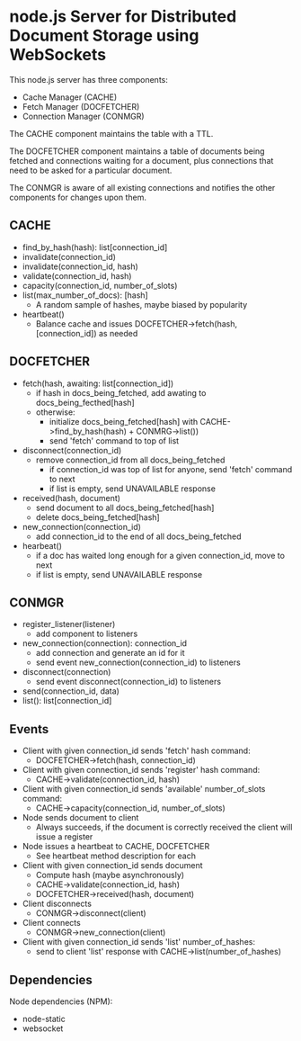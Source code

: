 node.js Server for Distributed Document Storage using WebSockets
================================================================

This node.js server has three components:

* Cache Manager (CACHE)
* Fetch Manager (DOCFETCHER)
* Connection Manager (CONMGR)

The CACHE component maintains the table with a TTL.

The DOCFETCHER component maintains a table of documents being fetched
and connections waiting for a document, plus connections that need to
be asked for a particular document.

The CONMGR is aware of all existing connections and notifies the other
components for changes upon them.

CACHE
-----

* find_by_hash(hash): list[connection_id]
* invalidate(connection_id)
* invalidate(connection_id, hash)
* validate(connection_id, hash)
* capacity(connection_id, number_of_slots)
* list(max_number_of_docs): [hash]
  * A random sample of hashes, maybe biased by popularity
* heartbeat()
  * Balance cache and issues DOCFETCHER->fetch(hash, [connection_id]) as needed

DOCFETCHER
----------

* fetch(hash, awaiting: list[connection_id])
  * if hash in docs_being_fetched, add awating to docs_being_fecthed[hash]
  * otherwise: 
    * initialize docs_being_fetched[hash] with CACHE->find_by_hash(hash) + CONMRG->list())
    * send 'fetch' command to top of list
* disconnect(connection_id)
  * remove connection_id from all docs_being_fetched
    * if connection_id was top of list for anyone, send 'fetch' command to next
    * if list is empty, send UNAVAILABLE response
* received(hash, document)
  * send document to all docs_being_fetched[hash]
  * delete docs_being_fetched[hash]
* new_connection(connection_id)
  * add connection_id to the end of all docs_being_fetched
* hearbeat()
  * if a doc has waited long enough for a given connection_id, move to next
  * if list is empty, send UNAVAILABLE response

CONMGR
------

* register_listener(listener)
  * add component to listeners
* new_connection(connection): connection_id
  * add connection and generate an id for it
  * send event new_connection(connection_id) to listeners
* disconnect(connection)
  * send event disconnect(connection_id) to listeners
* send(connection_id, data)
* list(): list[connection_id]

Events
------

* Client with given connection_id sends 'fetch' hash command: 
  * DOCFETCHER->fetch(hash, connection_id)
* Client with given connection_id sends 'register' hash command:
  * CACHE->validate(connection_id, hash)
* Client with given connection_id sends 'available' number_of_slots command:
  * CACHE->capacity(connection_id, number_of_slots)
* Node sends document to client
  * Always succeeds, if the document is correctly received the client will issue a register
* Node issues a heartbeat to CACHE, DOCFETCHER
  * See heartbeat method description for each
* Client with given connection_id sends document
  * Compute hash (maybe asynchronously)
  * CACHE->validate(connection_id, hash)
  * DOCFETCHER->received(hash, document)
* Client disconnects
  * CONMGR->disconnect(client)
* Client connects
  * CONMGR->new_connection(client)
* Client with given connection_id sends 'list' number_of_hashes:
  * send to client 'list' response with CACHE->list(number_of_hashes)


Dependencies
------------

Node dependencies (NPM):

* node-static
* websocket
